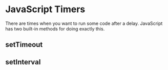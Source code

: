 # JavaScript Timers

There are times when you want to run some code after a delay. JavaScript has two built-in methods for doing exactly this.

## setTimeout

## setInterval
